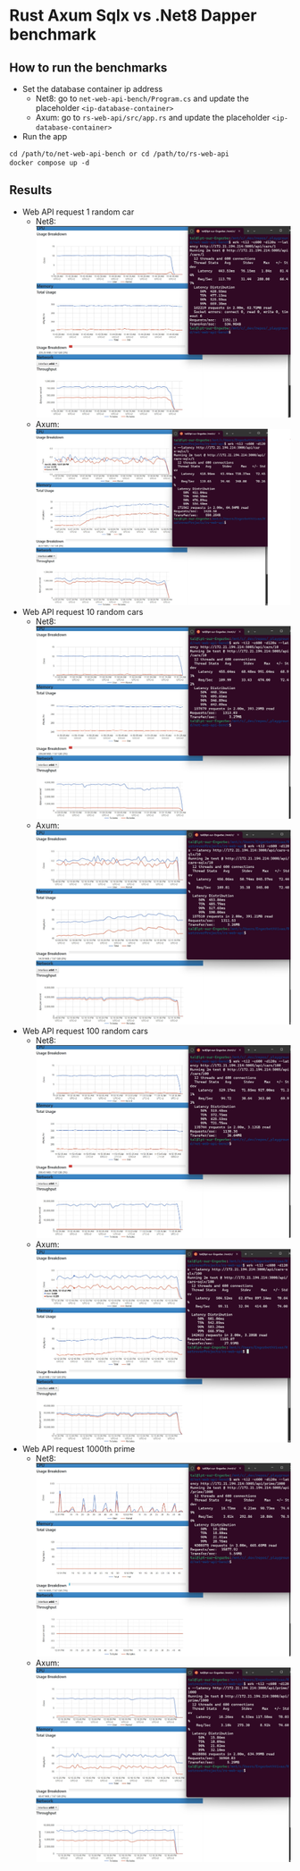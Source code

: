 # Rust Axum Sqlx vs .Net8 Dapper benchmark

## How to run the benchmarks
- Set the database container ip address
  - Net8: go to ```net-web-api-bench/Program.cs``` and update the placeholder ```<ip-database-container>```
  - Axum: go to ```rs-web-api/src/app.rs``` and update the placeholder ```<ip-database-container>```
- Run the app
```
cd /path/to/net-web-api-bench or cd /path/to/rs-web-api
docker compose up -d
```

## Results
- Web API request 1 random car
  - Net8: ![Net8-Cars-1](results/net8-wrk-cars-1.jpg)
  - Axum: ![Axum-Cars-1](results/rs-wrk-cars-1.jpg)
- Web API request 10 random cars
  - Net8: ![Net8-Cars-10](results/net8-wrk-cars-10.jpg)
  - Axum: ![Axum-Cars-10](results/rs-wrk-cars-10.jpg)
- Web API request 100 random cars
  - Net8: ![Net8-Cars-100](results/net8-wrk-cars-100.jpg)
  - Axum: ![Axum-Cars-100](results/rs-wrk-cars-100.jpg)
- Web API request 1000th prime
  - Net8: ![Net8-Prime-1000th](results/net8-wrk-prime-1000.jpg)
  - Axum: ![Axum-Prime-1000th](results/rs-wrk-prime-1000.jpg)

